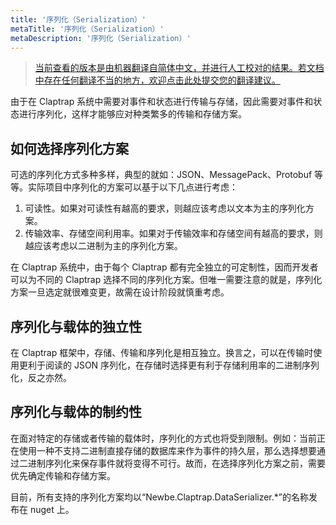 ```yaml
---
title: '序列化（Serialization）'
metaTitle: '序列化（Serialization）'
metaDescription: '序列化（Serialization）'
---
```


> [当前查看的版本是由机器翻译自简体中文，并进行人工校对的结果。若文档中存在任何翻译不当的地方，欢迎点击此处提交您的翻译建议。](https://crwd.in/newbeclaptrap)

由于在 Claptrap 系统中需要对事件和状态进行传输与存储，因此需要对事件和状态进行序列化，这样才能够应对种类繁多的传输和存储方案。

## 如何选择序列化方案

可选的序列化方式多种多样，典型的就如：JSON、MessagePack、Protobuf 等等。实际项目中序列化的方案可以基于以下几点进行考虑：

1. 可读性。如果对可读性有越高的要求，则越应该考虑以文本为主的序列化方案。
2. 传输效率、存储空间利用率。如果对于传输效率和存储空间有越高的要求，则越应该考虑以二进制为主的序列化方案。

在 Claptrap 系统中，由于每个 Claptrap 都有完全独立的可定制性，因而开发者可以为不同的 Claptrap 选择不同的序列化方案。但唯一需要注意的就是，序列化方案一旦选定就很难变更，故需在设计阶段就慎重考虑。

## 序列化与载体的独立性

在 Claptrap 框架中，存储、传输和序列化是相互独立。换言之，可以在传输时使用更利于阅读的 JSON 序列化，在存储时选择更有利于存储利用率的二进制序列化，反之亦然。

## 序列化与载体的制约性

在面对特定的存储或者传输的载体时，序列化的方式也将受到限制。例如：当前正在使用一种不支持二进制直接存储的数据库来作为事件的持久层，那么选择想要通过二进制序列化来保存事件就将变得不可行。故而，在选择序列化方案之前，需要优先确定传输和存储方案。

目前，所有支持的序列化方案均以“Newbe.Claptrap.DataSerializer.\*”的名称发布在 nuget 上。
